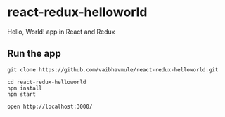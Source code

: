 # react-redux-helloworld
Hello, World! app in React and Redux

## Run the app

```
git clone https://github.com/vaibhavmule/react-redux-helloworld.git

cd react-redux-helloworld
npm install
npm start

open http://localhost:3000/

```

